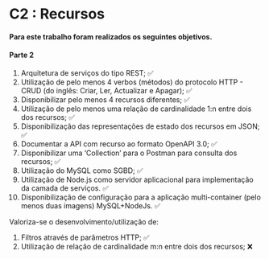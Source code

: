 # C2 : Recursos

#### Para este trabalho foram realizados os seguintes objetivos.
#### Parte 2
1. Arquitetura de serviços do tipo REST; ✅ 
2. Utilização de pelo menos 4 verbos (métodos) do protocolo HTTP - CRUD (do inglês: Criar, Ler, Actualizar e
Apagar); ✅              
3. Disponibilizar pelo menos 4 recursos diferentes; ✅
4. Utilização de pelo menos uma relação de cardinalidade 1:n entre dois dos recursos; ✅
5. Disponibilização das representações de estado dos recursos em JSON; ✅
6. Documentar a API com recurso ao formato OpenAPI 3.0; ✅
7. Disponibilizar uma ‘Collection’ para o Postman para consulta dos recursos; ✅
8. Utilização do MySQL como SGBD; ✅ 
9. Utilização de Node.js como servidor aplicacional para implementação da camada de serviços. ✅
10. Disponibilização de configuração para a aplicação multi-container (pelo menos duas imagens) MySQL+NodeJs. ✅

Valoriza-se o desenvolvimento/utilização de:
1. Filtros através de parâmetros HTTP; ✅
2. Utilização de relação de cardinalidade m:n entre dois dos recursos; ❌
